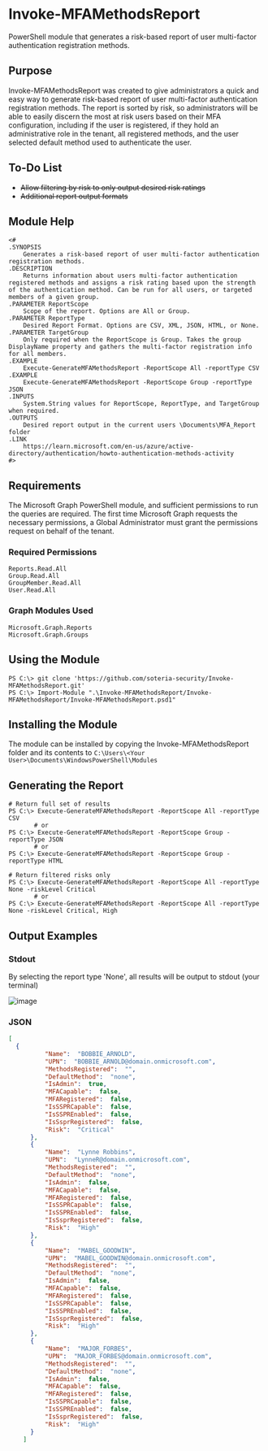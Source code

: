 # Invoke-MFAMethodsReport
PowerShell module that generates a risk-based report of user multi-factor authentication registration methods.

## Purpose
Invoke-MFAMethodsReport was created to give administrators a quick and easy way to generate risk-based report of user multi-factor authentication registration methods.
The report is sorted by risk, so administrators will be able to easily discern the most at risk users based on their MFA configuration, including if the user is registered, if they hold an administrative role in the tenant, all registered methods, and the user selected default method used to authenticate the user.

## To-Do List
* ~~Allow filtering by risk to only output desired risk ratings~~
* ~~Additional report output formats~~

## Module Help
```pwsh
<#
.SYNOPSIS
    Generates a risk-based report of user multi-factor authentication registration methods.
.DESCRIPTION
    Returns information about users multi-factor authentication registered methods and assigns a risk rating based upon the strength of the authentication method. Can be run for all users, or targeted members of a given group.
.PARAMETER ReportScope
    Scope of the report. Options are All or Group.
.PARAMETER ReportType
    Desired Report Format. Options are CSV, XML, JSON, HTML, or None.
.PARAMETER TargetGroup
    Only required when the ReportScope is Group. Takes the group DisplayName property and gathers the multi-factor registration info for all members.
.EXAMPLE
    Execute-GenerateMFAMethodsReport -ReportScope All -reportType CSV
.EXAMPLE
    Execute-GenerateMFAMethodsReport -ReportScope Group -reportType JSON
.INPUTS
    System.String values for ReportScope, ReportType, and TargetGroup when required.
.OUTPUTS
    Desired report output in the current users \Documents\MFA_Report folder
.LINK
    https://learn.microsoft.com/en-us/azure/active-directory/authentication/howto-authentication-methods-activity
#>
```

## Requirements
The Microsoft Graph PowerShell module, and sufficient permissions to run the queries are required.
The first time Microsoft Graph requests the necessary permissions, a Global Administrator must grant the permissions request on behalf of the tenant.

### Required Permissions
```
Reports.Read.All
Group.Read.All
GroupMember.Read.All
User.Read.All
```
### Graph Modules Used
```
Microsoft.Graph.Reports
Microsoft.Graph.Groups
```

## Using the Module
```pwsh
PS C:\> git clone 'https://github.com/soteria-security/Invoke-MFAMethodsReport.git'
PS C:\> Import-Module ".\Invoke-MFAMethodsReport/Invoke-MFAMethodsReport/Invoke-MFAMethodsReport.psd1"
```
## Installing the Module
The module can be installed by copying the Invoke-MFAMethodsReport folder and its contents to `C:\Users\<Your User>\Documents\WindowsPowerShell\Modules`

## Generating the Report
```pwsh
# Return full set of results
PS C:\> Execute-GenerateMFAMethodsReport -ReportScope All -reportType CSV
       # or
PS C:\> Execute-GenerateMFAMethodsReport -ReportScope Group -reportType JSON
       # or
PS C:\> Execute-GenerateMFAMethodsReport -ReportScope Group -reportType HTML

# Return filtered risks only
PS C:\> Execute-GenerateMFAMethodsReport -ReportScope All -reportType None -riskLevel Critical
       # or
PS C:\> Execute-GenerateMFAMethodsReport -ReportScope All -reportType None -riskLevel Critical, High
```
## Output Examples
### Stdout
By selecting the report type 'None', all results will be output to stdout (your terminal)

![image](https://user-images.githubusercontent.com/88730003/234398857-28281412-8550-4e65-9e63-dff7f73b2c52.png)

### JSON
```json
[
  {
          "Name":  "BOBBIE_ARNOLD",
          "UPN":  "BOBBIE_ARNOLD@domain.onmicrosoft.com",
          "MethodsRegistered":  "",
          "DefaultMethod":  "none",
          "IsAdmin":  true,
          "MFACapable":  false,
          "MFARegistered":  false,
          "IsSSPRCapable":  false,
          "IsSSPREnabled":  false,
          "IsSsprRegistered":  false,
          "Risk":  "Critical"
      },
      {
          "Name":  "Lynne Robbins",
          "UPN":  "LynneR@domain.onmicrosoft.com",
          "MethodsRegistered":  "",
          "DefaultMethod":  "none",
          "IsAdmin":  false,
          "MFACapable":  false,
          "MFARegistered":  false,
          "IsSSPRCapable":  false,
          "IsSSPREnabled":  false,
          "IsSsprRegistered":  false,
          "Risk":  "High"
      },
      {
          "Name":  "MABEL_GOODWIN",
          "UPN":  "MABEL_GOODWIN@domain.onmicrosoft.com",
          "MethodsRegistered":  "",
          "DefaultMethod":  "none",
          "IsAdmin":  false,
          "MFACapable":  false,
          "MFARegistered":  false,
          "IsSSPRCapable":  false,
          "IsSSPREnabled":  false,
          "IsSsprRegistered":  false,
          "Risk":  "High"
      },
      {
          "Name":  "MAJOR_FORBES",
          "UPN":  "MAJOR_FORBES@domain.onmicrosoft.com",
          "MethodsRegistered":  "",
          "DefaultMethod":  "none",
          "IsAdmin":  false,
          "MFACapable":  false,
          "MFARegistered":  false,
          "IsSSPRCapable":  false,
          "IsSSPREnabled":  false,
          "IsSsprRegistered":  false,
          "Risk":  "High"
      }
    ]
```
